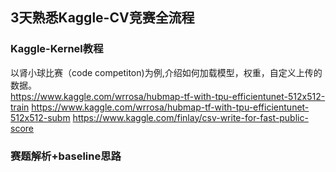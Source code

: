 ## 3天熟悉Kaggle-CV竞赛全流程

### Kaggle-Kernel教程 
以肾小球比赛（code competiton)为例,介绍如何加载模型，权重，自定义上传的数据。   
	https://www.kaggle.com/wrrosa/hubmap-tf-with-tpu-efficientunet-512x512-train
	https://www.kaggle.com/wrrosa/hubmap-tf-with-tpu-efficientunet-512x512-subm
	https://www.kaggle.com/finlay/csv-write-for-fast-public-score

### 赛题解析+baseline思路